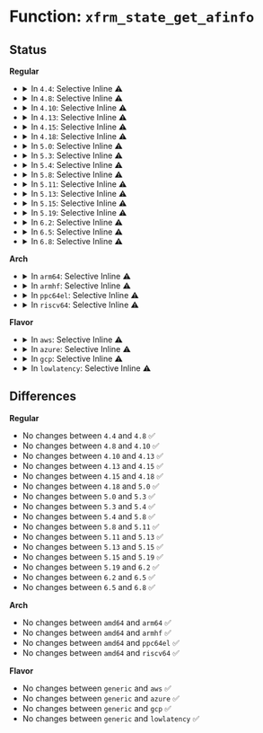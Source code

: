 # Function: <code>xfrm_state_get_afinfo</code>

## Status
<b>Regular</b>
<ul>
<li>
<details>
<summary>In <code>4.4</code>: Selective Inline ⚠️</summary>

```c
struct xfrm_state_afinfo *xfrm_state_get_afinfo(unsigned int family);
```

**Collision:** Unique Global

**Inline:** Selective

**Transformation:** False

**Instances:**

```
In net/xfrm/xfrm_state.c (ffffffff817b719d)
Location: net/xfrm/xfrm_state.c:1939
Inline: True
Inline callers:
  - net/xfrm/xfrm_state.c:xfrm_register_type
  - net/xfrm/xfrm_state.c:xfrm_unregister_type
  - net/xfrm/xfrm_state.c:xfrm_register_mode
  - net/xfrm/xfrm_state.c:xfrm_unregister_mode
  - net/xfrm/xfrm_state.c:xfrm_get_mode
  - net/xfrm/xfrm_state.c:__xfrm_init_state
  - net/xfrm/xfrm_state.c:__xfrm_init_state
  - net/xfrm/xfrm_state.c:xfrm_state_find
  - net/xfrm/xfrm_state.c:xfrm_state_find
Direct callers:
  - net/xfrm/xfrm_output.c:xfrm_local_error
```
**Symbols:**

```
ffffffff817bb260-ffffffff817bb27e: xfrm_state_get_afinfo (STB_GLOBAL)
```
</details>
</li>
<li>
<details>
<summary>In <code>4.8</code>: Selective Inline ⚠️</summary>

```c
struct xfrm_state_afinfo *xfrm_state_get_afinfo(unsigned int family);
```

**Collision:** Unique Global

**Inline:** Selective

**Transformation:** False

**Instances:**

```
In net/xfrm/xfrm_state.c (ffffffff81824834)
Location: net/xfrm/xfrm_state.c:1940
Inline: True
Inline callers:
  - net/xfrm/xfrm_state.c:__xfrm_init_state
  - net/xfrm/xfrm_state.c:__xfrm_init_state
  - net/xfrm/xfrm_state.c:xfrm_state_find
  - net/xfrm/xfrm_state.c:xfrm_state_find
  - net/xfrm/xfrm_state.c:xfrm_get_mode
  - net/xfrm/xfrm_state.c:xfrm_unregister_mode
  - net/xfrm/xfrm_state.c:xfrm_register_mode
  - net/xfrm/xfrm_state.c:xfrm_unregister_type
  - net/xfrm/xfrm_state.c:xfrm_register_type
Direct callers:
  - net/xfrm/xfrm_output.c:xfrm_local_error
```
**Symbols:**

```
ffffffff81828180-ffffffff8182819e: xfrm_state_get_afinfo (STB_GLOBAL)
```
</details>
</li>
<li>
<details>
<summary>In <code>4.10</code>: Selective Inline ⚠️</summary>

```c
struct xfrm_state_afinfo *xfrm_state_get_afinfo(unsigned int family);
```

**Collision:** Unique Global

**Inline:** Selective

**Transformation:** False

**Instances:**

```
In net/xfrm/xfrm_state.c (ffffffff81856324)
Location: net/xfrm/xfrm_state.c:1969
Inline: True
Inline callers:
  - net/xfrm/xfrm_state.c:__xfrm_init_state
  - net/xfrm/xfrm_state.c:__xfrm_init_state
  - net/xfrm/xfrm_state.c:xfrm_state_find
  - net/xfrm/xfrm_state.c:xfrm_state_find
  - net/xfrm/xfrm_state.c:xfrm_get_mode
  - net/xfrm/xfrm_state.c:xfrm_unregister_mode
  - net/xfrm/xfrm_state.c:xfrm_register_mode
  - net/xfrm/xfrm_state.c:xfrm_unregister_type
  - net/xfrm/xfrm_state.c:xfrm_register_type
Direct callers:
  - net/xfrm/xfrm_output.c:xfrm_local_error
```
**Symbols:**

```
ffffffff81859ba0-ffffffff81859bbe: xfrm_state_get_afinfo (STB_GLOBAL)
```
</details>
</li>
<li>
<details>
<summary>In <code>4.13</code>: Selective Inline ⚠️</summary>

```c
struct xfrm_state_afinfo *xfrm_state_get_afinfo(unsigned int family);
```

**Collision:** Unique Global

**Inline:** Selective

**Transformation:** False

**Instances:**

```
In net/xfrm/xfrm_state.c (ffffffff8187a6d4)
Location: net/xfrm/xfrm_state.c:2137
Inline: True
Inline callers:
  - net/xfrm/xfrm_state.c:__xfrm_init_state
  - net/xfrm/xfrm_state.c:__xfrm_init_state
  - net/xfrm/xfrm_state.c:__xfrm_init_state
  - net/xfrm/xfrm_state.c:xfrm_unregister_mode
  - net/xfrm/xfrm_state.c:xfrm_register_mode
  - net/xfrm/xfrm_state.c:xfrm_unregister_type_offload
  - net/xfrm/xfrm_state.c:xfrm_register_type_offload
  - net/xfrm/xfrm_state.c:xfrm_unregister_type
  - net/xfrm/xfrm_state.c:xfrm_register_type
Direct callers:
  - net/xfrm/xfrm_output.c:xfrm_local_error
```
**Symbols:**

```
ffffffff8187d9e0-ffffffff8187d9fe: xfrm_state_get_afinfo (STB_GLOBAL)
```
</details>
</li>
<li>
<details>
<summary>In <code>4.15</code>: Selective Inline ⚠️</summary>

```c
struct xfrm_state_afinfo *xfrm_state_get_afinfo(unsigned int family);
```

**Collision:** Unique Global

**Inline:** Selective

**Transformation:** False

**Instances:**

```
In net/xfrm/xfrm_state.c (ffffffff818fb144)
Location: net/xfrm/xfrm_state.c:2166
Inline: True
Inline callers:
  - net/xfrm/xfrm_state.c:__xfrm_init_state
  - net/xfrm/xfrm_state.c:__xfrm_init_state
  - net/xfrm/xfrm_state.c:__xfrm_init_state
  - net/xfrm/xfrm_state.c:xfrm_unregister_mode
  - net/xfrm/xfrm_state.c:xfrm_register_mode
  - net/xfrm/xfrm_state.c:xfrm_unregister_type_offload
  - net/xfrm/xfrm_state.c:xfrm_register_type_offload
  - net/xfrm/xfrm_state.c:xfrm_unregister_type
  - net/xfrm/xfrm_state.c:xfrm_register_type
Direct callers:
  - net/xfrm/xfrm_output.c:xfrm_local_error
```
**Symbols:**

```
ffffffff818fe7b0-ffffffff818fe7ce: xfrm_state_get_afinfo (STB_GLOBAL)
```
</details>
</li>
<li>
<details>
<summary>In <code>4.18</code>: Selective Inline ⚠️</summary>

```c
struct xfrm_state_afinfo *xfrm_state_get_afinfo(unsigned int family);
```

**Collision:** Unique Global

**Inline:** Selective

**Transformation:** False

**Instances:**

```
In net/xfrm/xfrm_state.c (ffffffff81951b74)
Location: net/xfrm/xfrm_state.c:2167
Inline: True
Inline callers:
  - net/xfrm/xfrm_state.c:__xfrm_init_state
  - net/xfrm/xfrm_state.c:__xfrm_init_state
  - net/xfrm/xfrm_state.c:__xfrm_init_state
  - net/xfrm/xfrm_state.c:xfrm_unregister_mode
  - net/xfrm/xfrm_state.c:xfrm_register_mode
  - net/xfrm/xfrm_state.c:xfrm_unregister_type_offload
  - net/xfrm/xfrm_state.c:xfrm_register_type_offload
  - net/xfrm/xfrm_state.c:xfrm_unregister_type
  - net/xfrm/xfrm_state.c:xfrm_register_type
Direct callers:
  - net/xfrm/xfrm_output.c:xfrm_local_error
```
**Symbols:**

```
ffffffff81955240-ffffffff8195525e: xfrm_state_get_afinfo (STB_GLOBAL)
```
</details>
</li>
<li>
<details>
<summary>In <code>5.0</code>: Selective Inline ⚠️</summary>

```c
struct xfrm_state_afinfo *xfrm_state_get_afinfo(unsigned int family);
```

**Collision:** Unique Global

**Inline:** Selective

**Transformation:** False

**Instances:**

```
In net/xfrm/xfrm_state.c (ffffffff81984f04)
Location: net/xfrm/xfrm_state.c:2199
Inline: True
Inline callers:
  - net/xfrm/xfrm_state.c:__xfrm_init_state
  - net/xfrm/xfrm_state.c:__xfrm_init_state
  - net/xfrm/xfrm_state.c:__xfrm_init_state
  - net/xfrm/xfrm_state.c:xfrm_unregister_mode
  - net/xfrm/xfrm_state.c:xfrm_register_mode
  - net/xfrm/xfrm_state.c:xfrm_unregister_type_offload
  - net/xfrm/xfrm_state.c:xfrm_register_type_offload
  - net/xfrm/xfrm_state.c:xfrm_unregister_type
  - net/xfrm/xfrm_state.c:xfrm_register_type
Direct callers:
  - net/xfrm/xfrm_output.c:xfrm_local_error
```
**Symbols:**

```
ffffffff81989e50-ffffffff81989e6e: xfrm_state_get_afinfo (STB_GLOBAL)
```
</details>
</li>
<li>
<details>
<summary>In <code>5.3</code>: Selective Inline ⚠️</summary>

```c
struct xfrm_state_afinfo *xfrm_state_get_afinfo(unsigned int family);
```

**Collision:** Unique Global

**Inline:** Selective

**Transformation:** False

**Instances:**

```
In net/xfrm/xfrm_state.c (ffffffff819ee7d3)
Location: net/xfrm/xfrm_state.c:2375
Inline: True
Inline callers:
  - net/xfrm/xfrm_state.c:__xfrm_init_state
  - net/xfrm/xfrm_state.c:__xfrm_init_state
  - net/xfrm/xfrm_state.c:xfrm_unregister_type_offload
  - net/xfrm/xfrm_state.c:xfrm_register_type_offload
  - net/xfrm/xfrm_state.c:xfrm_unregister_type
  - net/xfrm/xfrm_state.c:xfrm_register_type
Direct callers:
  - net/xfrm/xfrm_output.c:xfrm_local_error
```
**Symbols:**

```
ffffffff819f4000-ffffffff819f4025: xfrm_state_get_afinfo (STB_GLOBAL)
```
</details>
</li>
<li>
<details>
<summary>In <code>5.4</code>: Selective Inline ⚠️</summary>

```c
struct xfrm_state_afinfo *xfrm_state_get_afinfo(unsigned int family);
```

**Collision:** Unique Global

**Inline:** Selective

**Transformation:** False

**Instances:**

```
In net/xfrm/xfrm_state.c (ffffffff81a256b3)
Location: net/xfrm/xfrm_state.c:2377
Inline: True
Inline callers:
  - net/xfrm/xfrm_state.c:__xfrm_init_state
  - net/xfrm/xfrm_state.c:__xfrm_init_state
  - net/xfrm/xfrm_state.c:xfrm_unregister_type_offload
  - net/xfrm/xfrm_state.c:xfrm_register_type_offload
  - net/xfrm/xfrm_state.c:xfrm_unregister_type
  - net/xfrm/xfrm_state.c:xfrm_register_type
Direct callers:
  - net/xfrm/xfrm_output.c:xfrm_local_error
```
**Symbols:**

```
ffffffff81a2aed0-ffffffff81a2aef5: xfrm_state_get_afinfo (STB_GLOBAL)
```
</details>
</li>
<li>
<details>
<summary>In <code>5.8</code>: Selective Inline ⚠️</summary>

```c
struct xfrm_state_afinfo *xfrm_state_get_afinfo(unsigned int family);
```

**Collision:** Unique Global

**Inline:** Selective

**Transformation:** False

**Instances:**

```
In net/xfrm/xfrm_state.c (ffffffff81b18c2e)
Location: net/xfrm/xfrm_state.c:2380
Inline: True
Inline callers:
  - net/xfrm/xfrm_state.c:__xfrm_init_state
  - net/xfrm/xfrm_state.c:__xfrm_init_state
  - net/xfrm/xfrm_state.c:xfrm_unregister_type_offload
  - net/xfrm/xfrm_state.c:xfrm_register_type_offload
  - net/xfrm/xfrm_state.c:xfrm_unregister_type
  - net/xfrm/xfrm_state.c:xfrm_register_type
```
**Symbols:**

```
ffffffff81b1d190-ffffffff81b1d1b5: xfrm_state_get_afinfo (STB_GLOBAL)
```
</details>
</li>
<li>
<details>
<summary>In <code>5.11</code>: Selective Inline ⚠️</summary>

```c
struct xfrm_state_afinfo *xfrm_state_get_afinfo(unsigned int family);
```

**Collision:** Unique Global

**Inline:** Selective

**Transformation:** False

**Instances:**

```
In net/xfrm/xfrm_state.c (ffffffff81b27239)
Location: net/xfrm/xfrm_state.c:2489
Inline: True
Inline callers:
  - net/xfrm/xfrm_state.c:__xfrm_init_state
  - net/xfrm/xfrm_state.c:__xfrm_init_state
  - net/xfrm/xfrm_state.c:xfrm_unregister_type_offload
  - net/xfrm/xfrm_state.c:xfrm_register_type_offload
  - net/xfrm/xfrm_state.c:xfrm_unregister_type
  - net/xfrm/xfrm_state.c:xfrm_register_type
```
**Symbols:**

```
ffffffff81b2b9c0-ffffffff81b2b9f4: xfrm_state_get_afinfo (STB_GLOBAL)
```
</details>
</li>
<li>
<details>
<summary>In <code>5.13</code>: Selective Inline ⚠️</summary>

```c
struct xfrm_state_afinfo *xfrm_state_get_afinfo(unsigned int family);
```

**Collision:** Unique Global

**Inline:** Selective

**Transformation:** False

**Instances:**

```
In net/xfrm/xfrm_state.c (ffffffff81b14e59)
Location: net/xfrm/xfrm_state.c:2488
Inline: True
Inline callers:
  - net/xfrm/xfrm_state.c:__xfrm_init_state
  - net/xfrm/xfrm_state.c:__xfrm_init_state
  - net/xfrm/xfrm_state.c:xfrm_unregister_type_offload
  - net/xfrm/xfrm_state.c:xfrm_register_type_offload
  - net/xfrm/xfrm_state.c:xfrm_unregister_type
  - net/xfrm/xfrm_state.c:xfrm_register_type
Direct callers:
  - net/xfrm/xfrm_output.c:xfrm6_tunnel_check_size
```
**Symbols:**

```
ffffffff81b19600-ffffffff81b19634: xfrm_state_get_afinfo (STB_GLOBAL)
```
</details>
</li>
<li>
<details>
<summary>In <code>5.15</code>: Selective Inline ⚠️</summary>

```c
struct xfrm_state_afinfo *xfrm_state_get_afinfo(unsigned int family);
```

**Collision:** Unique Global

**Inline:** Selective

**Transformation:** False

**Instances:**

```
In net/xfrm/xfrm_state.c (ffffffff81bd8e4a)
Location: net/xfrm/xfrm_state.c:2548
Inline: True
Inline callers:
  - net/xfrm/xfrm_state.c:__xfrm_init_state
  - net/xfrm/xfrm_state.c:__xfrm_init_state
  - net/xfrm/xfrm_state.c:xfrm_unregister_type_offload
  - net/xfrm/xfrm_state.c:xfrm_register_type_offload
  - net/xfrm/xfrm_state.c:xfrm_unregister_type
  - net/xfrm/xfrm_state.c:xfrm_register_type
```
**Symbols:**

```
ffffffff81bdda40-ffffffff81bdda90: xfrm_state_get_afinfo (STB_GLOBAL)
```
</details>
</li>
<li>
<details>
<summary>In <code>5.19</code>: Selective Inline ⚠️</summary>

```c
struct xfrm_state_afinfo *xfrm_state_get_afinfo(unsigned int family);
```

**Collision:** Unique Global

**Inline:** Selective

**Transformation:** False

**Instances:**

```
In net/xfrm/xfrm_state.c (ffffffff81d6fd51)
Location: net/xfrm/xfrm_state.c:2550
Inline: True
Inline callers:
  - net/xfrm/xfrm_state.c:__xfrm_init_state
  - net/xfrm/xfrm_state.c:__xfrm_init_state
  - net/xfrm/xfrm_state.c:xfrm_unregister_type_offload
  - net/xfrm/xfrm_state.c:xfrm_register_type_offload
  - net/xfrm/xfrm_state.c:xfrm_unregister_type
  - net/xfrm/xfrm_state.c:xfrm_register_type
```
**Symbols:**

```
ffffffff81d74740-ffffffff81d7479f: xfrm_state_get_afinfo (STB_GLOBAL)
```
</details>
</li>
<li>
<details>
<summary>In <code>6.2</code>: Selective Inline ⚠️</summary>

```c
struct xfrm_state_afinfo *xfrm_state_get_afinfo(unsigned int family);
```

**Collision:** Unique Global

**Inline:** Selective

**Transformation:** False

**Instances:**

```
In net/xfrm/xfrm_state.c (ffffffff81f3b565)
Location: net/xfrm/xfrm_state.c:2714
Inline: True
Inline callers:
  - net/xfrm/xfrm_state.c:__xfrm_init_state
  - net/xfrm/xfrm_state.c:__xfrm_init_state
  - net/xfrm/xfrm_state.c:xfrm_unregister_type_offload
  - net/xfrm/xfrm_state.c:xfrm_register_type_offload
  - net/xfrm/xfrm_state.c:xfrm_unregister_type
  - net/xfrm/xfrm_state.c:xfrm_register_type
```
**Symbols:**

```
ffffffff81f40d60-ffffffff81f40dbf: xfrm_state_get_afinfo (STB_GLOBAL)
```
</details>
</li>
<li>
<details>
<summary>In <code>6.5</code>: Selective Inline ⚠️</summary>

```c
struct xfrm_state_afinfo *xfrm_state_get_afinfo(unsigned int family);
```

**Collision:** Unique Global

**Inline:** Selective

**Transformation:** False

**Instances:**

```
In net/xfrm/xfrm_state.c (ffffffff81f9b07f)
Location: net/xfrm/xfrm_state.c:2711
Inline: True
Inline callers:
  - net/xfrm/xfrm_state.c:__xfrm_init_state
  - net/xfrm/xfrm_state.c:__xfrm_init_state
  - net/xfrm/xfrm_state.c:xfrm_unregister_type_offload
  - net/xfrm/xfrm_state.c:xfrm_register_type_offload
  - net/xfrm/xfrm_state.c:xfrm_unregister_type
  - net/xfrm/xfrm_state.c:xfrm_register_type
```
**Symbols:**

```
ffffffff81fa05e0-ffffffff81fa064d: xfrm_state_get_afinfo (STB_GLOBAL)
```
</details>
</li>
<li>
<details>
<summary>In <code>6.8</code>: Selective Inline ⚠️</summary>

```c
struct xfrm_state_afinfo *xfrm_state_get_afinfo(unsigned int family);
```

**Collision:** Unique Global

**Inline:** Selective

**Transformation:** False

**Instances:**

```
In net/xfrm/xfrm_state.c (ffffffff820683df)
Location: net/xfrm/xfrm_state.c:2711
Inline: True
Inline callers:
  - net/xfrm/xfrm_state.c:__xfrm_init_state
  - net/xfrm/xfrm_state.c:__xfrm_init_state
  - net/xfrm/xfrm_state.c:xfrm_unregister_type_offload
  - net/xfrm/xfrm_state.c:xfrm_register_type_offload
  - net/xfrm/xfrm_state.c:xfrm_unregister_type
  - net/xfrm/xfrm_state.c:xfrm_register_type
Direct callers:
  - net/xfrm/xfrm_output.c:xfrm6_tunnel_check_size
```
**Symbols:**

```
ffffffff8206d940-ffffffff8206d9ad: xfrm_state_get_afinfo (STB_GLOBAL)
```
</details>
</li>
</ul>
<b>Arch</b>
<ul>
<li>
<details>
<summary>In <code>arm64</code>: Selective Inline ⚠️</summary>

```c
struct xfrm_state_afinfo *xfrm_state_get_afinfo(unsigned int family);
```

**Collision:** Unique Global

**Inline:** Selective

**Transformation:** False

**Instances:**

```
In net/xfrm/xfrm_state.c (ffff800010ce2b78)
Location: net/xfrm/xfrm_state.c:2377
Inline: True
Inline callers:
  - net/xfrm/xfrm_state.c:__xfrm_init_state
  - net/xfrm/xfrm_state.c:__xfrm_init_state
  - net/xfrm/xfrm_state.c:xfrm_unregister_type_offload
  - net/xfrm/xfrm_state.c:xfrm_register_type_offload
  - net/xfrm/xfrm_state.c:xfrm_unregister_type
  - net/xfrm/xfrm_state.c:xfrm_register_type
Direct callers:
  - net/xfrm/xfrm_output.c:xfrm_local_error
```
**Symbols:**

```
ffff800010ce92b8-ffff800010ce9308: xfrm_state_get_afinfo (STB_GLOBAL)
```
</details>
</li>
<li>
<details>
<summary>In <code>armhf</code>: Selective Inline ⚠️</summary>

```c
struct xfrm_state_afinfo *xfrm_state_get_afinfo(unsigned int family);
```

**Collision:** Unique Global

**Inline:** Selective

**Transformation:** False

**Instances:**

```
In net/xfrm/xfrm_state.c (c0dec2cc)
Location: net/xfrm/xfrm_state.c:2377
Inline: True
Inline callers:
  - net/xfrm/xfrm_state.c:__xfrm_init_state
  - net/xfrm/xfrm_state.c:__xfrm_init_state
  - net/xfrm/xfrm_state.c:xfrm_unregister_type_offload
  - net/xfrm/xfrm_state.c:xfrm_register_type_offload
  - net/xfrm/xfrm_state.c:xfrm_unregister_type
  - net/xfrm/xfrm_state.c:xfrm_register_type
Direct callers:
  - net/xfrm/xfrm_output.c:xfrm_local_error
```
**Symbols:**

```
c0df1810-c0df184c: xfrm_state_get_afinfo (STB_GLOBAL)
```
</details>
</li>
<li>
<details>
<summary>In <code>ppc64el</code>: Selective Inline ⚠️</summary>

```c
struct xfrm_state_afinfo *xfrm_state_get_afinfo(unsigned int family);
```

**Collision:** Unique Global

**Inline:** Selective

**Transformation:** False

**Instances:**

```
In net/xfrm/xfrm_state.c (c000000000e05da0)
Location: net/xfrm/xfrm_state.c:2377
Inline: True
Inline callers:
  - net/xfrm/xfrm_state.c:__xfrm_init_state
  - net/xfrm/xfrm_state.c:__xfrm_init_state
  - net/xfrm/xfrm_state.c:xfrm_unregister_type_offload
  - net/xfrm/xfrm_state.c:xfrm_register_type_offload
  - net/xfrm/xfrm_state.c:xfrm_unregister_type
  - net/xfrm/xfrm_state.c:xfrm_register_type
Direct callers:
  - net/xfrm/xfrm_output.c:xfrm_local_error
  - net/xfrm/xfrm_output.c:xfrm_local_error
```
**Symbols:**

```
c000000000e0cf60-c000000000e0cfa8: xfrm_state_get_afinfo (STB_GLOBAL)
```
</details>
</li>
<li>
<details>
<summary>In <code>riscv64</code>: Selective Inline ⚠️</summary>

```c
struct xfrm_state_afinfo *xfrm_state_get_afinfo(unsigned int family);
```

**Collision:** Unique Global

**Inline:** Selective

**Transformation:** False

**Instances:**

```
In net/xfrm/xfrm_state.c (ffffffe00083144a)
Location: net/xfrm/xfrm_state.c:2377
Inline: True
Inline callers:
  - net/xfrm/xfrm_state.c:__xfrm_init_state
  - net/xfrm/xfrm_state.c:__xfrm_init_state
  - net/xfrm/xfrm_state.c:xfrm_unregister_type_offload
  - net/xfrm/xfrm_state.c:xfrm_register_type_offload
  - net/xfrm/xfrm_state.c:xfrm_unregister_type
  - net/xfrm/xfrm_state.c:xfrm_register_type
Direct callers:
  - net/xfrm/xfrm_output.c:xfrm_local_error
```
**Symbols:**

```
ffffffe0008374ec-ffffffe000837534: xfrm_state_get_afinfo (STB_GLOBAL)
```
</details>
</li>
</ul>
<b>Flavor</b>
<ul>
<li>
<details>
<summary>In <code>aws</code>: Selective Inline ⚠️</summary>

```c
struct xfrm_state_afinfo *xfrm_state_get_afinfo(unsigned int family);
```

**Collision:** Unique Global

**Inline:** Selective

**Transformation:** False

**Instances:**

```
In net/xfrm/xfrm_state.c (ffffffff819c4d43)
Location: net/xfrm/xfrm_state.c:2377
Inline: True
Inline callers:
  - net/xfrm/xfrm_state.c:__xfrm_init_state
  - net/xfrm/xfrm_state.c:__xfrm_init_state
  - net/xfrm/xfrm_state.c:xfrm_unregister_type_offload
  - net/xfrm/xfrm_state.c:xfrm_register_type_offload
  - net/xfrm/xfrm_state.c:xfrm_unregister_type
  - net/xfrm/xfrm_state.c:xfrm_register_type
Direct callers:
  - net/xfrm/xfrm_output.c:xfrm_local_error
```
**Symbols:**

```
ffffffff819ca560-ffffffff819ca585: xfrm_state_get_afinfo (STB_GLOBAL)
```
</details>
</li>
<li>
<details>
<summary>In <code>azure</code>: Selective Inline ⚠️</summary>

```c
struct xfrm_state_afinfo *xfrm_state_get_afinfo(unsigned int family);
```

**Collision:** Unique Global

**Inline:** Selective

**Transformation:** False

**Instances:**

```
In net/xfrm/xfrm_state.c (ffffffff81981b33)
Location: net/xfrm/xfrm_state.c:2377
Inline: True
Inline callers:
  - net/xfrm/xfrm_state.c:__xfrm_init_state
  - net/xfrm/xfrm_state.c:__xfrm_init_state
  - net/xfrm/xfrm_state.c:xfrm_unregister_type_offload
  - net/xfrm/xfrm_state.c:xfrm_register_type_offload
  - net/xfrm/xfrm_state.c:xfrm_unregister_type
  - net/xfrm/xfrm_state.c:xfrm_register_type
Direct callers:
  - net/xfrm/xfrm_output.c:xfrm_local_error
```
**Symbols:**

```
ffffffff81987350-ffffffff81987375: xfrm_state_get_afinfo (STB_GLOBAL)
```
</details>
</li>
<li>
<details>
<summary>In <code>gcp</code>: Selective Inline ⚠️</summary>

```c
struct xfrm_state_afinfo *xfrm_state_get_afinfo(unsigned int family);
```

**Collision:** Unique Global

**Inline:** Selective

**Transformation:** False

**Instances:**

```
In net/xfrm/xfrm_state.c (ffffffff81a2f7c3)
Location: net/xfrm/xfrm_state.c:2377
Inline: True
Inline callers:
  - net/xfrm/xfrm_state.c:__xfrm_init_state
  - net/xfrm/xfrm_state.c:__xfrm_init_state
  - net/xfrm/xfrm_state.c:xfrm_unregister_type_offload
  - net/xfrm/xfrm_state.c:xfrm_register_type_offload
  - net/xfrm/xfrm_state.c:xfrm_unregister_type
  - net/xfrm/xfrm_state.c:xfrm_register_type
Direct callers:
  - net/xfrm/xfrm_output.c:xfrm_local_error
```
**Symbols:**

```
ffffffff81a34fe0-ffffffff81a35005: xfrm_state_get_afinfo (STB_GLOBAL)
```
</details>
</li>
<li>
<details>
<summary>In <code>lowlatency</code>: Selective Inline ⚠️</summary>

```c
struct xfrm_state_afinfo *xfrm_state_get_afinfo(unsigned int family);
```

**Collision:** Unique Global

**Inline:** Selective

**Transformation:** False

**Instances:**

```
In net/xfrm/xfrm_state.c (ffffffff81a3b135)
Location: net/xfrm/xfrm_state.c:2377
Inline: True
Inline callers:
  - net/xfrm/xfrm_state.c:__xfrm_init_state
  - net/xfrm/xfrm_state.c:__xfrm_init_state
  - net/xfrm/xfrm_state.c:xfrm_unregister_type_offload
  - net/xfrm/xfrm_state.c:xfrm_register_type_offload
  - net/xfrm/xfrm_state.c:xfrm_unregister_type
  - net/xfrm/xfrm_state.c:xfrm_register_type
Direct callers:
  - net/xfrm/xfrm_output.c:xfrm_local_error
```
**Symbols:**

```
ffffffff81a408e0-ffffffff81a40926: xfrm_state_get_afinfo (STB_GLOBAL)
```
</details>
</li>
</ul>

## Differences
<b>Regular</b>
<ul>
<li>
No changes between <code>4.4</code> and <code>4.8</code> ✅
</li>
<li>
No changes between <code>4.8</code> and <code>4.10</code> ✅
</li>
<li>
No changes between <code>4.10</code> and <code>4.13</code> ✅
</li>
<li>
No changes between <code>4.13</code> and <code>4.15</code> ✅
</li>
<li>
No changes between <code>4.15</code> and <code>4.18</code> ✅
</li>
<li>
No changes between <code>4.18</code> and <code>5.0</code> ✅
</li>
<li>
No changes between <code>5.0</code> and <code>5.3</code> ✅
</li>
<li>
No changes between <code>5.3</code> and <code>5.4</code> ✅
</li>
<li>
No changes between <code>5.4</code> and <code>5.8</code> ✅
</li>
<li>
No changes between <code>5.8</code> and <code>5.11</code> ✅
</li>
<li>
No changes between <code>5.11</code> and <code>5.13</code> ✅
</li>
<li>
No changes between <code>5.13</code> and <code>5.15</code> ✅
</li>
<li>
No changes between <code>5.15</code> and <code>5.19</code> ✅
</li>
<li>
No changes between <code>5.19</code> and <code>6.2</code> ✅
</li>
<li>
No changes between <code>6.2</code> and <code>6.5</code> ✅
</li>
<li>
No changes between <code>6.5</code> and <code>6.8</code> ✅
</li>
</ul>
<b>Arch</b>
<ul>
<li>
No changes between <code>amd64</code> and <code>arm64</code> ✅
</li>
<li>
No changes between <code>amd64</code> and <code>armhf</code> ✅
</li>
<li>
No changes between <code>amd64</code> and <code>ppc64el</code> ✅
</li>
<li>
No changes between <code>amd64</code> and <code>riscv64</code> ✅
</li>
</ul>
<b>Flavor</b>
<ul>
<li>
No changes between <code>generic</code> and <code>aws</code> ✅
</li>
<li>
No changes between <code>generic</code> and <code>azure</code> ✅
</li>
<li>
No changes between <code>generic</code> and <code>gcp</code> ✅
</li>
<li>
No changes between <code>generic</code> and <code>lowlatency</code> ✅
</li>
</ul>
